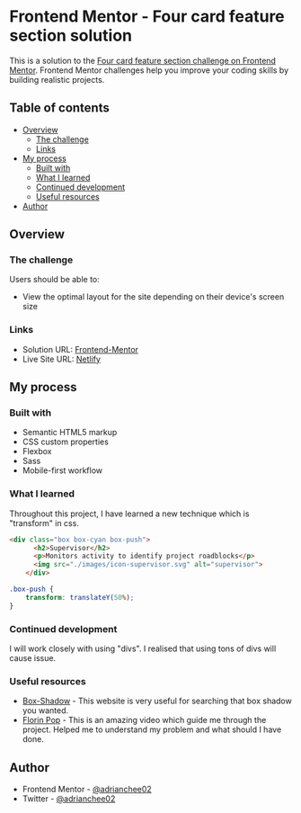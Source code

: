 # Frontend Mentor - Four card feature section solution

This is a solution to the [Four card feature section challenge on Frontend Mentor](https://www.frontendmentor.io/challenges/four-card-feature-section-weK1eFYK). Frontend Mentor challenges help you improve your coding skills by building realistic projects. 

## Table of contents

- [Overview](#overview)
  - [The challenge](#the-challenge)
  - [Links](#links)
- [My process](#my-process)
  - [Built with](#built-with)
  - [What I learned](#what-i-learned)
  - [Continued development](#continued-development)
  - [Useful resources](#useful-resources)
- [Author](#author)

## Overview

### The challenge

Users should be able to:

- View the optimal layout for the site depending on their device's screen size

### Links

- Solution URL: [Frontend-Mentor](https://www.frontendmentor.io/solutions/four-card-section-feature-GbXGUiUiR)
- Live Site URL: [Netlify](https://quirky-bardeen-10f506.netlify.app/four-card-feature-section-master/)

## My process

### Built with

- Semantic HTML5 markup
- CSS custom properties
- Flexbox
- Sass
- Mobile-first workflow

### What I learned

Throughout this project, I have learned a new technique which is "transform" in css.

```html
<div class="box box-cyan box-push">
      <h2>Supervisor</h2>
      <p>Monitors activity to identify project roadblocks</p>
      <img src="./images/icon-supervisor.svg" alt="supervisor">
    </div>
```
```css
.box-push {
    transform: translateY(50%);
}
```


### Continued development

I will work closely with using "divs". I realised that using tons of divs will cause issue.

### Useful resources

- [Box-Shadow](https://codepen.io/sdthornton/pen/wBZdXq) - This website is very useful for searching that box shadow you wanted.
- [Florin Pop](https://www.youtube.com/watch?v=PcSUEo0P0GU) - This is an amazing video which guide me through the project. Helped me to understand my problem and what should I have done. 

## Author

- Frontend Mentor - [@adrianchee02](https://www.frontendmentor.io/profile/adrianchee02)
- Twitter - [@adrianchee02](https://www.twitter.com/adrianchee02)
